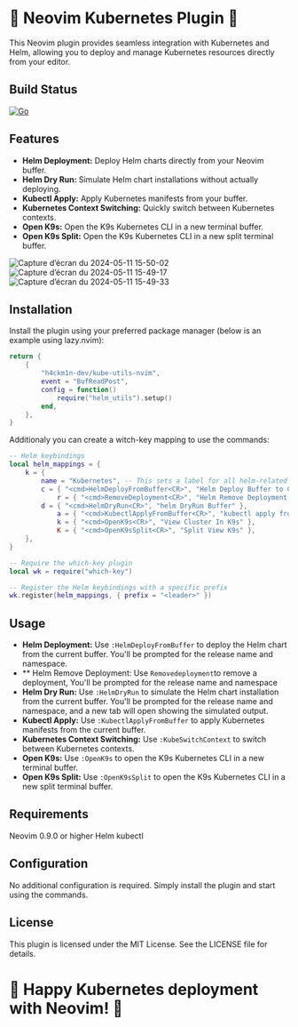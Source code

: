 # 🚀 Neovim Kubernetes Plugin 🚀

This Neovim plugin provides seamless integration with Kubernetes and Helm, allowing you to deploy and manage Kubernetes resources directly from your editor.

## Build Status
[![Go](https://github.com/h4ckm1n-dev/helm-utils-nvim/actions/workflows/lualint.yml/badge.svg)](https://github.com/h4ckm1n-dev/helm-utils-nvim/actions/workflows/lualint.yml)

## Features
- **Helm Deployment:** Deploy Helm charts directly from your Neovim buffer.
- **Helm Dry Run:** Simulate Helm chart installations without actually deploying.
- **Kubectl Apply:** Apply Kubernetes manifests from your buffer.
- **Kubernetes Context Switching:** Quickly switch between Kubernetes contexts.
- **Open K9s:** Open the K9s Kubernetes CLI in a new terminal buffer.
- **Open K9s Split:** Open the K9s Kubernetes CLI in a new split terminal buffer.

![Capture d’écran du 2024-05-11 15-50-02](https://github.com/h4ckm1n-dev/kube-utils-nvim/assets/97511408/c00eaf8c-f28b-444d-b62f-118b3ae0b354)
![Capture d’écran du 2024-05-11 15-49-17](https://github.com/h4ckm1n-dev/kube-utils-nvim/assets/97511408/79b0b267-45d4-4afb-84e7-3ba45caedd9b)
![Capture d’écran du 2024-05-11 15-49-33](https://github.com/h4ckm1n-dev/kube-utils-nvim/assets/97511408/9c6829fd-c79d-4a0e-9f3c-7fa60ec6a516)

## Installation
Install the plugin using your preferred package manager (below is an example using lazy.nvim):
```lua
return {
    {
        "h4ckm1n-dev/kube-utils-nvim",
        event = "BufReadPost",
        config = function()
            require("helm_utils").setup()
        end,
    },
}
```
Additionaly you can create a witch-key mapping to use the commands:
```lua
-- Helm keybindings
local helm_mappings = {
	k = {
		name = "Kubernetes", -- This sets a label for all helm-related keybindings
		c = { "<cmd>HelmDeployFromBuffer<CR>", "Helm Deploy Buffer to Context" },
    		r = { "<cmd>RemoveDeployment<CR>", "Helm Remove Deployment From Buffer" },
		d = { "<cmd>HelmDryRun<CR>", "helm DryRun Buffer" },
    		a = { "<cmd>KubectlApplyFromBuffer<CR>", "kubectl apply from buffer" },
    		k = { "<cmd>OpenK9s<CR>", "View Cluster In K9s" },
    		K = { "<cmd>OpenK9sSplit<CR>", "Split View K9s" }, 
	},
}

-- Require the which-key plugin
local wk = require("which-key")

-- Register the Helm keybindings with a specific prefix
wk.register(helm_mappings, { prefix = "<leader>" })
```

## Usage
- **Helm Deployment:** Use `:HelmDeployFromBuffer` to deploy the Helm chart from the current buffer. You'll be prompted for the release name and namespace.
- ** Helm Remove Deployment: Use `Removedeployment`to remove a deployment, You'll be prompted for the release name and namespace
- **Helm Dry Run:** Use `:HelmDryRun` to simulate the Helm chart installation from the current buffer. You'll be prompted for the release name and namespace, and a new tab will open showing the simulated output.
- **Kubectl Apply:** Use `:KubectlApplyFromBuffer` to apply Kubernetes manifests from the current buffer.
- **Kubernetes Context Switching:** Use `:KubeSwitchContext` to switch between Kubernetes contexts.
- **Open K9s:** Use `:OpenK9s` to open the K9s Kubernetes CLI in a new terminal buffer.
- **Open K9s Split:** Use `:OpenK9sSplit` to open the K9s Kubernetes CLI in a new split terminal buffer.

## Requirements
Neovim 0.9.0 or higher
Helm
kubectl

## Configuration
No additional configuration is required. Simply install the plugin and start using the commands.

## License
This plugin is licensed under the MIT License. See the LICENSE file for details.

# 🎉 Happy Kubernetes deployment with Neovim! 🎉
